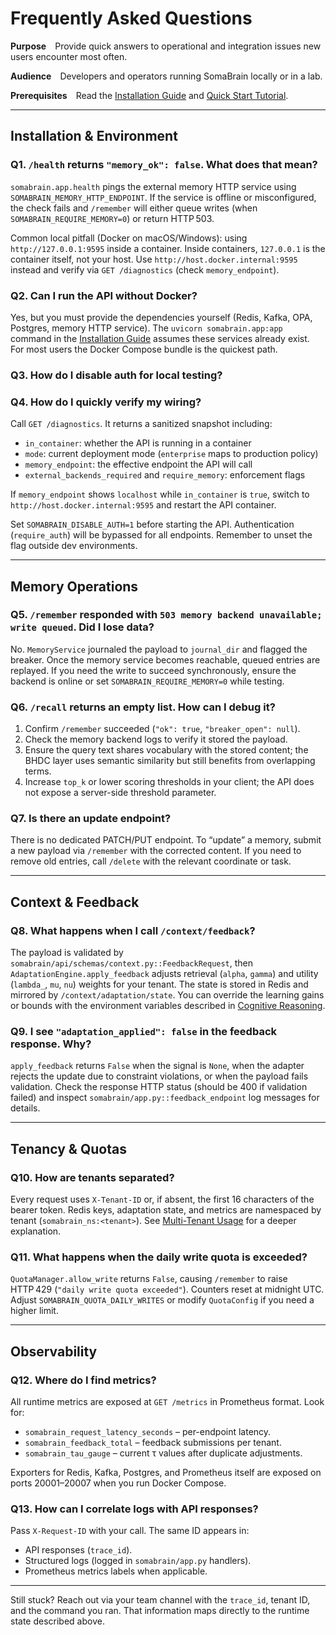 # Frequently Asked Questions

**Purpose** Provide quick answers to operational and integration issues new users encounter most often.

**Audience** Developers and operators running SomaBrain locally or in a lab.

**Prerequisites** Read the [Installation Guide](installation.md) and [Quick Start Tutorial](quick-start-tutorial.md).

---

## Installation & Environment

### Q1. `/health` returns `"memory_ok": false`. What does that mean?

`somabrain.app.health` pings the external memory HTTP service using `SOMABRAIN_MEMORY_HTTP_ENDPOINT`. If the service is offline or misconfigured, the check fails and `/remember` will either queue writes (when `SOMABRAIN_REQUIRE_MEMORY=0`) or return HTTP 503.

Common local pitfall (Docker on macOS/Windows): using `http://127.0.0.1:9595` inside a container. Inside containers, `127.0.0.1` is the container itself, not your host. Use `http://host.docker.internal:9595` instead and verify via `GET /diagnostics` (check `memory_endpoint`).

### Q2. Can I run the API without Docker?

Yes, but you must provide the dependencies yourself (Redis, Kafka, OPA, Postgres, memory HTTP service). The `uvicorn somabrain.app:app` command in the [Installation Guide](installation.md) assumes these services already exist. For most users the Docker Compose bundle is the quickest path.

### Q3. How do I disable auth for local testing?
### Q4. How do I quickly verify my wiring?

Call `GET /diagnostics`. It returns a sanitized snapshot including:
- `in_container`: whether the API is running in a container
- `mode`: current deployment mode (`enterprise` maps to production policy)
- `memory_endpoint`: the effective endpoint the API will call
- `external_backends_required` and `require_memory`: enforcement flags

If `memory_endpoint` shows `localhost` while `in_container` is `true`, switch to `http://host.docker.internal:9595` and restart the API container.

Set `SOMABRAIN_DISABLE_AUTH=1` before starting the API. Authentication (`require_auth`) will be bypassed for all endpoints. Remember to unset the flag outside dev environments.

---

## Memory Operations

### Q5. `/remember` responded with `503 memory backend unavailable; write queued`. Did I lose data?

No. `MemoryService` journaled the payload to `journal_dir` and flagged the breaker. Once the memory service becomes reachable, queued entries are replayed. If you need the write to succeed synchronously, ensure the backend is online or set `SOMABRAIN_REQUIRE_MEMORY=0` while testing.

### Q6. `/recall` returns an empty list. How can I debug it?

1. Confirm `/remember` succeeded (`"ok": true`, `"breaker_open": null`).
2. Check the memory backend logs to verify it stored the payload.
3. Ensure the query text shares vocabulary with the stored content; the BHDC layer uses semantic similarity but still benefits from overlapping terms.
4. Increase `top_k` or lower scoring thresholds in your client; the API does not expose a server-side threshold parameter.

### Q7. Is there an update endpoint?

There is no dedicated PATCH/PUT endpoint. To “update” a memory, submit a new payload via `/remember` with the corrected content. If you need to remove old entries, call `/delete` with the relevant coordinate or task.

---

## Context & Feedback

### Q8. What happens when I call `/context/feedback`?

The payload is validated by `somabrain/api/schemas/context.py::FeedbackRequest`, then `AdaptationEngine.apply_feedback` adjusts retrieval (`alpha`, `gamma`) and utility (`lambda_`, `mu`, `nu`) weights for your tenant. The state is stored in Redis and mirrored by `/context/adaptation/state`. You can override the learning gains or bounds with the environment variables described in [Cognitive Reasoning](features/cognitive-reasoning.md).

### Q9. I see `"adaptation_applied": false` in the feedback response. Why?

`apply_feedback` returns `False` when the signal is `None`, when the adapter rejects the update due to constraint violations, or when the payload fails validation. Check the response HTTP status (should be 400 if validation failed) and inspect `somabrain/app.py::feedback_endpoint` log messages for details.

---

## Tenancy & Quotas

### Q10. How are tenants separated?

Every request uses `X-Tenant-ID` or, if absent, the first 16 characters of the bearer token. Redis keys, adaptation state, and metrics are namespaced by tenant (`somabrain_ns:<tenant>`). See [Multi-Tenant Usage](features/multi-tenant-usage.md) for a deeper explanation.

### Q11. What happens when the daily write quota is exceeded?

`QuotaManager.allow_write` returns `False`, causing `/remember` to raise HTTP 429 (`"daily write quota exceeded"`). Counters reset at midnight UTC. Adjust `SOMABRAIN_QUOTA_DAILY_WRITES` or modify `QuotaConfig` if you need a higher limit.

---

## Observability

### Q12. Where do I find metrics?

All runtime metrics are exposed at `GET /metrics` in Prometheus format. Look for:

- `somabrain_request_latency_seconds` – per-endpoint latency.
- `somabrain_feedback_total` – feedback submissions per tenant.
- `somabrain_tau_gauge` – current τ values after duplicate adjustments.

Exporters for Redis, Kafka, Postgres, and Prometheus itself are exposed on ports 20001–20007 when you run Docker Compose.

### Q13. How can I correlate logs with API responses?

Pass `X-Request-ID` with your call. The same ID appears in:

- API responses (`trace_id`).
- Structured logs (logged in `somabrain/app.py` handlers).
- Prometheus metrics labels when applicable.

---

Still stuck? Reach out via your team channel with the `trace_id`, tenant ID, and the command you ran. That information maps directly to the runtime state described above.
